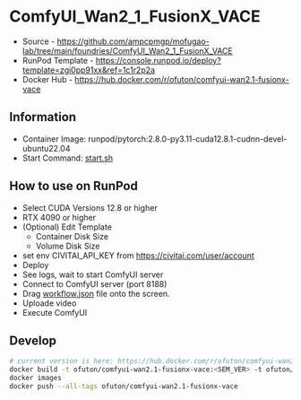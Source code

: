 # ComfyUI_Wan2_1_FusionX_VACE

- Source - <https://github.com/ampcpmgp/mofugao-lab/tree/main/foundries/ComfyUI_Wan2_1_FusionX_VACE>
- RunPod Template - <https://console.runpod.io/deploy?template=zgi0pp91xx&ref=1c1r2p2a>
- Docker Hub - <https://hub.docker.com/r/ofuton/comfyui-wan2.1-fusionx-vace>

## Information

- Container Image: runpod/pytorch:2.8.0-py3.11-cuda12.8.1-cudnn-devel-ubuntu22.04
- Start Command: [start.sh](./start.sh)

## How to use on RunPod

- Select CUDA Versions 12.8 or higher
- RTX 4090 or higher
- (Optional) Edit Template
  - Container Disk Size
  - Volume Disk Size
- set env CIVITAI_API_KEY from <https://civitai.com/user/account>
- Deploy
- See logs, wait to start ComfyUI server
- Connect to ComfyUI server (port 8188)
- Drag [workflow.json](https://raw.githubusercontent.com/ampcpmgp/mofugao-lab/refs/heads/main/foundries/ComfyUI_Wan2_1_FusionX_VACE/workflow.json) file onto the screen.
- Uploade video
- Execute ComfyUI

## Develop

```bash
# current version is here: https://hub.docker.com/r/ofuton/comfyui-wan2.1-fusionx-vace/tags
docker build -t ofuton/comfyui-wan2.1-fusionx-vace:<SEM_VER> -t ofuton/comfyui-wan2.1-fusionx-vace:latest .
docker images
docker push --all-tags ofuton/comfyui-wan2.1-fusionx-vace
```

